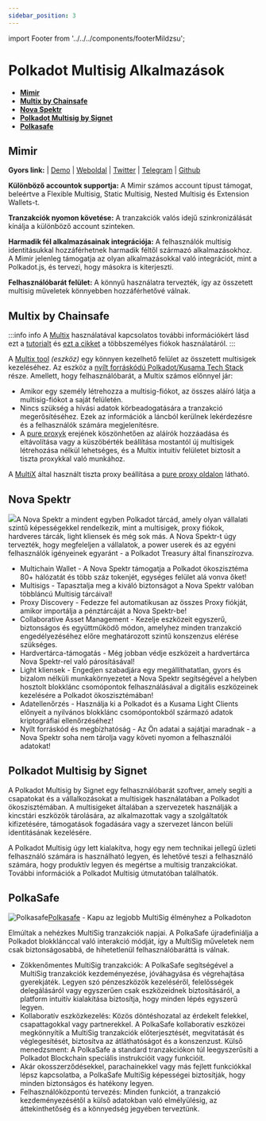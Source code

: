 ```yaml
---
sidebar_position: 3
---
```


import Footer from '../../../components/footerMildzsu';

# Polkadot Multisig Alkalmazások  

* [**Mimir**](https://wiki.polkadot.network/docs/multisig-apps#mimir)
* [**Multix by Chainsafe**](https://wiki.polkadot.network/docs/multisig-apps#multix-by-chainsafe)
* [**Nova Spektr**](https://wiki.polkadot.network/docs/multisig-apps#nova-spektr)
* [**Polkadot Multisig by Signet**](https://wiki.polkadot.network/docs/multisig-apps#polkadot-multisig-by-signet)
* [**Polkasafe**](https://wiki.polkadot.network/docs/multisig-apps#polkasafe)

  
## Mimir

**Gyors link:** | [Demo](https://www.youtube.com/watch?v=amm%5FVk0vzP4&t=43s) | [Weboldal](https://app.mimir.global/) | [Twitter](https://twitter.com/Mimir%5Fglobal) | [Telegram](https://t.me/+t7vZ1kXV5h1kNGQ9) | [Github](https://github.com/mimir-labs)

  
**Különböző accountok supportja:** A Mimir számos account típust támogat, beleértve a Flexible Multisig, Static Multisig, Nested Multisig és Extension Wallets-t.

**Tranzakciók nyomon követése:** A tranzakciók valós idejű szinkronizálását kínálja a különböző account szinteken.

**Harmadik fél alkalmazásainak integrációja:** A felhasználók multisig identitásukkal hozzáférhetnek harmadik féltől származó alkalmazásokhoz. A Mimir jelenleg támogatja az olyan alkalmazásokkal való integrációt, mint a Polkadot.js, és tervezi, hogy másokra is kiterjeszti.

**Felhasználóbarát felület:** A könnyű használatra tervezték, így az összetett multisig műveletek könnyebben hozzáférhetővé válnak.

  
## Multix by Chainsafe
:::info info
A [Multix](https://multix.chainsafe.io/) használatával kapcsolatos további információkért lásd ezt a [tutorialt](https://www.youtube.com/watch?v=APxPsawebJw) és [ezt a cikket](https://blog.chainsafe.io/multix-a-simple-interface-to-manage-complex-multisigs-on-polkadot-97328be26f9d) a többszemélyes fiókok használatáról.
:::

A [Multix tool](https://multix.chainsafe.io/) *(eszköz)* egy könnyen kezelhető felület az összetett multisigek kezeléséhez. Az eszköz a [nyílt forráskódú Polkadot/Kusama Tech Stack](https://wiki.polkadot.network/docs/build-open-source#user-interface) része. Amellett, hogy felhasználóbarát, a Multix számos előnnyel jár:

  
* Amikor egy személy létrehozza a multisig-fiókot, az összes aláíró látja a multisig-fiókot a saját felületén.
* Nincs szükség a hívási adatok körbeadogatására a tranzakció megerősítéséhez. Ezek az információk a láncból kerülnek lekérdezésre és a felhasználók számára megjelenítésre.
* A [pure proxyk](https://wiki.polkadot.network/docs/learn-proxies-pure#anonymous-proxy-pure-proxy) erejének köszönhetően az aláírók hozzáadása és eltávolítása vagy a küszöbérték beállítása mostantól új multisigek létrehozása nélkül lehetséges, és a Multix intuitív felületet biztosít a tiszta proxykkal való munkához.

A [MultiX](https://github.com/ChainSafe/Multix) által használt tiszta proxy beállítása a [pure proxy oldalon](https://wiki.polkadot.network/docs/learn-proxies-pure#scenario-three-multisig-controlling-a-pure-proxy) látható.

  
## Nova Spektr

![](https://lh7-us.googleusercontent.com/docsz/AD_4nXecEwcGmRK2nZ6KfLNM9K0WNOECQttlAPObfcVKm3FjJ7MfQQUKf8-IVEM-v3aqL5xgf7PKG5Yx0x35xp2m2zICoO0WKUDL3dI2MBmRcxGrsGpV7DJL2JHTE1BaoOKKPATfU083__V-Jpy5VhmyKnGz5Kvu?key=otNauwgo3U9_hJBt8uowHg)A Nova Spektr a mindent egyben Polkadot tárcád, amely olyan vállalati szintű képességekkel rendelkezik, mint a multisigek, proxy fiókok, hardveres tárcák, light kliensek és még sok más. A Nova Spektr-t úgy tervezték, hogy megfeleljen a vállalatok, a power userek és az egyéni felhasználók igényeinek egyaránt - a Polkadot Treasury által finanszírozva.

* Multichain Wallet - A Nova Spektr támogatja a Polkadot ökoszisztéma 80+ hálózatát és több száz tokenjét, egységes felület alá vonva őket!
* Multisigs - Tapasztalja meg a kiváló biztonságot a Nova Spektr valóban többláncú Multisig tárcáival!
* Proxy Discovery - Fedezze fel automatikusan az összes Proxy fiókját, amikor importálja a pénztárcáját a Nova Spektr-be!
* Collaborative Asset Management - Kezelje eszközeit egyszerű, biztonságos és együttműködő módon, amelyhez minden tranzakció engedélyezéséhez előre meghatározott szintű konszenzus elérése szükséges.
* Hardvertárca-támogatás - Még jobban védje eszközeit a hardvertárca Nova Spektr-rel való párosításával!
* Light kliensek - Engedjen szabadjára egy megállíthatatlan, gyors és bizalom nélküli munkakörnyezetet a Nova Spektr segítségével a helyben hosztolt blokklánc csomópontok felhasználásával a digitális eszközeinek kezelésére a Polkadot ökoszisztémában!
* Adatellenőrzés - Használja ki a Polkadot és a Kusama Light Clients előnyeit a nyilvános blokklánc csomópontokból származó adatok kriptográfiai ellenőrzéséhez!
* Nyílt forráskód és megbízhatóság - Az Ön adatai a sajátjai maradnak - a Nova Spektr soha nem tárolja vagy követi nyomon a felhasználói adatokat!

  
## Polkadot Multisig by Signet

A Polkadot Multisig by Signet egy felhasználóbarát szoftver, amely segíti a csapatokat és a vállalkozásokat a multisigek használatában a Polkadot ökoszisztémában. A multisigeket általában a szervezetek használják a kincstári eszközök tárolására, az alkalmazottak vagy a szolgáltatók kifizetésére, támogatások fogadására vagy a szervezet láncon belüli identitásának kezelésére.

  
A Polkadot Multisig úgy lett kialakítva, hogy egy nem technikai jellegű üzleti felhasználó számára is használható legyen, és lehetővé teszi a felhasználó számára, hogy produktív legyen és megértse a multisig tranzakciókat. További információk a Polkadot Multisig útmutatóban találhatók.

## PolkaSafe

![Polkasafe](https://lh7-us.googleusercontent.com/docsz/AD_4nXcvuYl4Uf-CKRmvXGUU3f_cS93A4KlgUqaM1gfmd4hfwye47GPV_qi6Yroy1BFNWVVdJotRQ1K5z03tnpE33AhKdNGLIy54DJkTay4LMQTHSjDDgbbBX6Qdnr0bITbA8usfE1QTeWzMLHW0p9gCr2BmgQpM?key=otNauwgo3U9_hJBt8uowHg)[Polkasafe](https://polkasafe.xyz/) \- Kapu az legjobb MultiSig élményhez a Polkadoton

  
Elmúltak a nehézkes MultiSig tranzakciók napjai. A PolkaSafe újradefiniálja a Polkadot blokklánccal való interakció módját, így a MultiSig műveletek nem csak biztonságosabbá, de hihetetlenül felhasználóbaráttá is válnak.

* Zökkenőmentes MultiSig tranzakciók: A PolkaSafe segítségével a MultiSig tranzakciók kezdeményezése, jóváhagyása és végrehajtása gyerekjáték. Legyen szó pénzeszközök kezeléséről, felelősségek delegálásáról vagy egyszerűen csak eszközeidnek biztosításáról, a platform intuitív kialakítása biztosítja, hogy minden lépés egyszerű legyen.
* Kollaboratív eszközkezelés: Közös döntéshozatal az érdekelt felekkel, csapattagokkal vagy partnerekkel. A PolkaSafe kollaboratív eszközei megkönnyítik a MultiSig tranzakciók előterjesztését, megvitatását és véglegesítését, biztosítva az átláthatóságot és a konszenzust. Külső menedzsment: A PolkaSafe a standard tranzakciókon túl leegyszerűsíti a Polkadot Blockchain speciális instrukcióit vagy funkcióit.
* Akár okosszerződésekkel, parachainekkel vagy más fejlett funkciókkal lépsz kapcsolatba, a PolkaSafe MultiSig képességei biztosítják, hogy minden biztonságos és hatékony legyen.
* Felhasználóközpontú tervezés: Minden funkciót, a tranzakció kezdeményezésétől a külső adatokban való elmélyülésig, az áttekinthetőség és a könnyedség jegyében terveztünk.

<Footer />